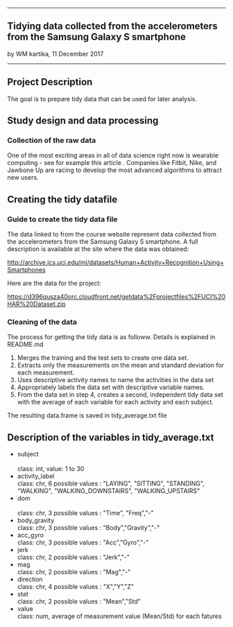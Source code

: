 
---
## Tidying data collected from the accelerometers from the Samsung Galaxy S smartphone
by WM kartika, 11 December 2017

---

## Project Description
The goal is to prepare tidy data that can be used for later analysis.

## Study design and data processing

### Collection of the raw data
One of the most exciting areas in all of data science right now is wearable computing - see for example this article . 
Companies like Fitbit, Nike, and Jawbone Up are racing to develop the most advanced algorithms to attract new users. 


## Creating the tidy datafile

### Guide to create the tidy data file
The data linked to from the course website represent data collected from the accelerometers from the Samsung Galaxy S smartphone. 
A full description is available at the site where the data was obtained:

http://archive.ics.uci.edu/ml/datasets/Human+Activity+Recognition+Using+Smartphones

Here are the data for the project:

https://d396qusza40orc.cloudfront.net/getdata%2Fprojectfiles%2FUCI%20HAR%20Dataset.zip


### Cleaning of the data
The process for getting the tidy data is as followw. Details is explained in README.md
1. Merges the training and the test sets to create one data set.
2. Extracts only the measurements on the mean and standard deviation for each measurement.
3. Uses descriptive activity names to name the activities in the data set
4. Appropriately labels the data set with descriptive variable names.
5. From the data set in step 4, creates a second, independent tidy data set with the average of each variable for each activity and each subject. 

The resulting data.frame is saved in tidy_average.txt file

## Description of the variables in  tidy_average.txt

- subject  <br>     
class: int,  value: 1 to 30 <br>
- activity_label<br>
class: chr,  6 possible values : "LAYING", "SITTING", "STANDING", "WALKING", "WALKING_DOWNSTAIRS", "WALKING_UPSTAIRS" <br>
- dom     <br>      
class: chr,  3 possible values : "Time", "Freq","-" <br>
- body_gravity<br>
class: chr,  3 possible values : "Body","Gravity","-" <br>
- acc_gyro<br>
class: chr,  3 possible values : "Acc","Gyro","-" <br>
- jerk<br>
class: chr,  2 possible values : "Jerk","-" <br>
- mag<br>
class: chr,  2 possible values : "Mag","-" <br>
- direction<br>
class: chr,  4 possible values : "X","Y","Z" <br>
- stat<br>
class: chr,  2 possible values : "Mean","Std" <br>
- value<br>
class: num,  average of measurement value (Mean/Std) for each fatures <br>




